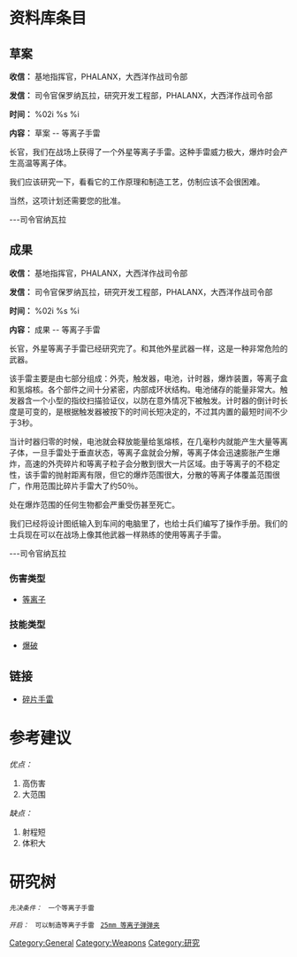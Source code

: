 # 资料库条目

## 草案

**收信：** 基地指挥官，PHALANX，大西洋作战司令部

**发信：** 司令官保罗纳瓦拉，研究开发工程部，PHALANX，大西洋作战司令部

**时间：** %02i %s %i

**内容：** 草案 -- 等离子手雷

长官，我们在战场上获得了一个外星等离子手雷。这种手雷威力极大，爆炸时会产生高温等离子体。

我们应该研究一下，看看它的工作原理和制造工艺，仿制应该不会很困难。

当然，这项计划还需要您的批准。

---司令官纳瓦拉

## 成果

**收信：** 基地指挥官，PHALANX，大西洋作战司令部

**发信：** 司令官保罗纳瓦拉，研究开发工程部，PHALANX，大西洋作战司令部

**时间：** %02i %s %i

**内容：** 成果 -- 等离子手雷

长官，外星等离子手雷已经研究完了。和其他外星武器一样，这是一种非常危险的武器。

该手雷主要是由七部分组成：外壳，触发器，电池，计时器，爆炸装置，等离子盒和氢熔核。各个部件之间十分紧密，内部成环状结构。电池储存的能量非常大。触发器含一个小型的指纹扫描验证仪，以防在意外情况下被触发。计时器的倒计时长度是可变的，是根据触发器被按下的时间长短决定的，不过其内置的最短时间不少于3秒。

当计时器归零的时候，电池就会释放能量给氢熔核，在几毫秒内就能产生大量等离子体，一旦手雷处于垂直状态，等离子盒就会分解，等离子体会迅速膨胀产生爆炸，高速的外壳碎片和等离子粒子会分散到很大一片区域。由于等离子的不稳定性，该手雷的抛射距离有限，但它的爆炸范围很大，分散的等离子体覆盖范围很广，作用范围比碎片手雷大了约50％。

处在爆炸范围的任何生物都会严重受伤甚至死亡。

我们已经将设计图纸输入到车间的电脑里了，也给士兵们编写了操作手册。我们的士兵现在可以在战场上像其他武器一样熟练的使用等离子手雷。

---司令官纳瓦拉

### 伤害类型

- [等离子](伤害#等离子 "wikilink")

### 技能类型

- [爆破](技能#爆破 "wikilink")

## 链接

- [碎片手雷](装备/碎片手雷 "wikilink")

# 参考建议

*优点：*

1.  高伤害
2.  大范围

*缺点：*

1.  射程短
2.  体积大

# 研究树

*`先决条件：`*
` 一个等离子手雷`

*`开启：`*
` 可以制造等离子手雷`
` `[`25mm 等离子弹弹夹`](装备/25mm_等离子弹弹夹 "wikilink")

[Category:General](Category:General "wikilink")
[Category:Weapons](Category:Weapons "wikilink")
[Category:研究](Category:研究 "wikilink")